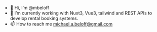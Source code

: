 - 👋 Hi, I’m @mbeloff
- 🌱 I’m currently working with Nuxt3, Vue3, tailwind and REST APIs to develop rental booking systems.
- 📫 How to reach me michael.a.beloff@gmail.com

<!---
mbeloff/mbeloff is a ✨ special ✨ repository because its `README.md` (this file) appears on your GitHub profile.
You can click the Preview link to take a look at your changes.
--->
